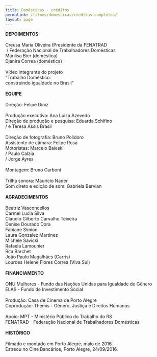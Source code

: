 ```yaml
---
title: Domésticas - créditos
permalink: /filmes/domesticas/creditos-completos/
layout: page
---
```

**DEPOIMENTOS**\
\
Creusa Maria Oliveira (Presidente da FENATRAD\
 / Federação Nacional de Trabalhadores Domésticas\
Marilisa Bier (doméstica)\
Djanira Correa (doméstica)\
\
Vídeo integrante do projeto\
"Trabalho Doméstico:\
construindo igualdade no Brasil"\
\
**EQUIPE**\
\
Direção: Felipe Diniz\
\
Produção executiva: Ana Luiza Azevedo\
Direção de produção e pesquisa: Eduarda Schifino\
/ e Teresa Assis Brasil\
\
Direção de fotografia: Bruno Polidoro\
Assistente de câmara: Felipe Rosa\
Motoristas: Marcelo Baieski\
/ Paulo Calzia\
/ Jorge Ayres\
\
Montagem: Bruno Carboni\
\
Trilha sonora: Maurício Nader\
Som direto e edição de som: Gabriela Bervian\
\
**AGRADECIMENTOS**\
\
Beatriz Vasconcellos\
Carmel Lucia Silva\
Claudio Gilberto Carvalho Teixeira\
Denise Dourado Dora\
Fabiane Simioni\
Laura Gonzalez Martinez\
Michele Savicki\
Rafaela Lamounier\
Rita Barchet\
João Paulo Magalhães (Carris)\
Lourdes Helene Flores Correa (Viva Sul)\
\
**FINANCIAMENTO**\
\
ONU Mulheres - Fundo das Nações Unidas para Igualdade de Gênero\
ELAS - Fundo de Investimento Social\
\
Produção: Casa de Cinema de Porto Alegre\
Coprodução: Themis - Gênero, Justiça e Direitos Humanos\
\
Apoio: MPT - Ministério Público do Trabalho do RS\
FENATRAD - Federação Nacional de Trabalhadores Domésticas\
\
**HISTÓRICO**\
\
Filmado e montado em Porto Alegre, maio de 2016.\
Estreou no Cine Bancários, Porto Alegre, 24/09/2016.